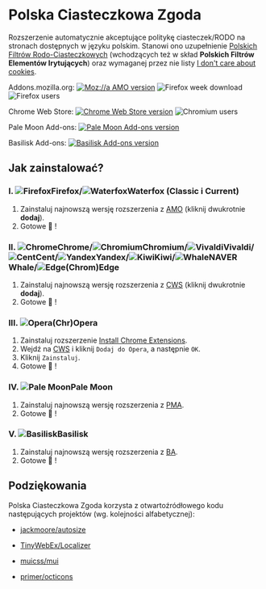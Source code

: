 # Polska Ciasteczkowa Zgoda

Rozszerzenie automatycznie akceptujące politykę ciasteczek/RODO na stronach dostępnych w języku polskim. Stanowi ono uzupełnienie [Polskich Filtrów Rodo-Ciasteczkowych](https://subscribe.adblockplus.org/?location=https://raw.githubusercontent.com/MajkiIT/polish-ads-filter/master/cookies_filters/adblock_cookies.txt&title=Polskie%20Filtry%20RODO-Ciasteczkowe) (wchodzących też w skład **Polskich Filtrów Elementów Irytujących**) oraz wymaganej przez nie listy [I don't care about cookies](https://subscribe.adblockplus.org/?location=https://www.i-dont-care-about-cookies.eu/abp/&title=I%20dont%20care%20about%20cookies).

Addons.mozilla.org: [![Moz://a AMO version](https://img.shields.io/amo/v/polish-cookie-consent.svg?label=AMO "Moz://a AMO version")](https://addons.mozilla.org/pl/firefox/addon/polish-cookie-consent/ "Moz://a AMO version") ![Firefox week download](https://img.shields.io/amo/dw/polish-cookie-consent.svg?label=pobrań "Firefox week download")
![Firefox users](https://img.shields.io/amo/users/polish-cookie-consent.svg?label=użytkowników "Firefox week users")

Chrome Web Store: [![Chrome Web Store version](https://img.shields.io/chrome-web-store/v/bniijddcmabghibaojbkbnngbedopbno.svg?label=CWS "Chrome Web Store version")](https://chrome.google.com/webstore/detail/polish-cookie-consent/bniijddcmabghibaojbkbnngbedopbno?hl=pl "Chrome Web Store version") ![Chromium users](https://img.shields.io/chrome-web-store/users/bniijddcmabghibaojbkbnngbedopbno.svg?label=użytkowników "Chromium users")

Pale Moon Add-ons: [![Pale Moon Add-ons version](https://img.shields.io/badge/PMA-v1.42.6-%23007ec6.svg "Pale Moon Add-ons version")](https://addons.palemoon.org/addon/pcc/ "Pale Moon Add-ons version")

Basilisk Add-ons: [![Basilisk Add-ons version](https://img.shields.io/badge/BA-v1.42.6-%23007ec6.svg "Basilisk Add-ons version")](https://addons.basilisk-browser.org/addon/pcc/ "Basilisk Add-ons version")

<!-- Whale Store: [![Whale Store version](https://img.shields.io/badge/WS%20🐳%20-v1.41.0-%23007ec6.svg "Whale Store 🐳 version")](https://store.whale.naver.com/detail/micngbppijeajicgilihpkkbkgibmjhb?hl=pl) -->

## **Jak zainstalować?**
### **I. ![Firefox][Firefox]Firefox/![Waterfox][Waterfox]Waterfox (Classic i Current)**
1. Zainstaluj najnowszą wersję rozszerzenia z [AMO](https://addons.mozilla.org/pl/firefox/addon/polish-cookie-consent/) (kliknij dwukrotnie **dodaj**).
2. Gotowe :tada: !

### **II. ![Chrome][Chrome]Chrome/![Chromium][Chromium]Chromium/![Vivaldi][Vivaldi]Vivaldi/![Cent][Cent]Cent/![Yandex][Yandex]Yandex/![Kiwi][Kiwi]Kiwi/![Whale][Whale]NAVER Whale/![Edge][Edge](Chrom)Edge**
1. Zainstaluj najnowszą wersję rozszerzenia z [CWS](https://chrome.google.com/webstore/detail/polish-cookie-consent/bniijddcmabghibaojbkbnngbedopbno) (kliknij dwukrotnie **dodaj**).
2. Gotowe :tada: !

### **III. ![Opera][Opera](Chr)Opera**
<!-- 1. Zainstaluj najnowszą wersję rozszerzenia z [OA](https://addons.opera.com/pl/extensions/details/polish-cookie-consent/) (kliknij **dodaj**).
2. Gotowe :tada: ! -->
1. Zainstaluj rozszerzenie [Install Chrome Extensions](https://addons.opera.com/pl/extensions/details/install-chrome-extensions/).
2. Wejdź na [CWS](https://chrome.google.com/webstore/detail/polish-cookie-consent/bniijddcmabghibaojbkbnngbedopbno) i kliknij `Dodaj do Opera`, a następnie `OK`.
2. Kliknij `Zainstaluj`.
3. Gotowe :tada: !

### **IV. ![Pale Moon][Pale Moon]Pale Moon**
1. Zainstaluj najnowszą wersję rozszerzenia z [PMA](https://addons.palemoon.org/addon/pcc/).
2. Gotowe :tada: !

### **V. ![Basilisk][Basilisk]Basilisk**
1. Zainstaluj najnowszą wersję rozszerzenia z [BA](https://addons.basilisk-browser.org/addon/pcc/).
2. Gotowe :tada: !

<!-- ### **IV. ![Whale][Whale]NAVER Whale**
1. Zainstaluj najnowszą wersję rozszerzenia z [NWS](https://store.whale.naver.com/detail/micngbppijeajicgilihpkkbkgibmjhb?hl=pl) (kliknij **dodaj**).
2. Gotowe :tada: ! -->


[Firefox]: https://cdnjs.cloudflare.com/ajax/libs/browser-logos/62.2.7/firefox/firefox_24x24.png "Mozilla Firefox"
[Waterfox]: https://raw.githubusercontent.com/MrAlex94/Waterfox/classic/browser/branding/unofficial/default24.png "Waterfox"
[Chrome]: https://cdnjs.cloudflare.com/ajax/libs/browser-logos/62.2.7/chrome/chrome_24x24.png "Google Chrome"
[Chromium]: https://cdnjs.cloudflare.com/ajax/libs/browser-logos/62.2.7/chromium/chromium_24x24.png "Chromium"
[Vivaldi]: https://cdnjs.cloudflare.com/ajax/libs/browser-logos/62.2.7/vivaldi/vivaldi_24x24.png "Vivaldi"
[Opera]: https://cdnjs.cloudflare.com/ajax/libs/browser-logos/62.2.7/opera/opera_24x24.png "Opera"
[Cent]: https://cdnjs.cloudflare.com/ajax/libs/browser-logos/48.0.4/cent/cent_24x24.png "Cent Browser"
[Yandex]: https://cdnjs.cloudflare.com/ajax/libs/browser-logos/62.2.7/yandex/yandex_24x24.png "Yandex Browser"
[Kiwi]: https://raw.githubusercontent.com/scribblemaniac/browser-logos/41d6542b2d122f5b65d8f259cf5ffbdb3b89831d/src/kiwi/kiwi_24x24.png "Kiwi Browser"
[Whale]: https://i.imgur.com/r8YdC2G.png "NAVER Whale Browser"
[Edge]: https://cdnjs.cloudflare.com/ajax/libs/browser-logos/62.2.7/edge/edge_24x24.png "Microsoft ChromEdge"
[Pale Moon]: https://cdnjs.cloudflare.com/ajax/libs/browser-logos/62.2.7/pale-moon/pale-moon_24x24.png "Pale Moon"

[Basilisk]: https://cdnjs.cloudflare.com/ajax/libs/browser-logos/62.2.7/basilisk/basilisk_24x24.png "Basilisk"

## **Podziękowania**

Polska Ciasteczkowa Zgoda korzysta z otwartoźródłowego kodu następujących projektów (wg. kolejności alfabetycznej):

* [jackmoore/autosize](https://github.com/jackmoore/autosize)

* [TinyWebEx/Localizer](https://github.com/TinyWebEx/Localizer)

* [muicss/mui](https://github.com/muicss/mui)

* [primer/octicons](https://github.com/primer/octicons/)
